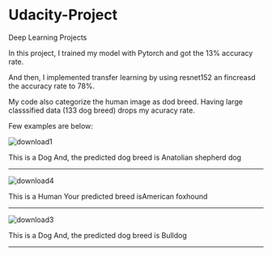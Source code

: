 # Udacity-Project
Deep Learning Projects


In this project, I trained my model with Pytorch and got the 13% accuracy rate. 

And then, I implemented transfer learning by using resnet152 an fincreasd the accuracy rate to 78%.

My code also categorize the human image as dod breed. Having large classsified data (133 dog breed) drops my acuracy rate.

Few examples are below:


![download1](https://user-images.githubusercontent.com/34040616/107596669-7684d900-6be6-11eb-8a3f-29212fc9f10d.png)

This is a Dog
And, the predicted dog breed is  Anatolian shepherd dog
*************************************************************************************


![download4](https://user-images.githubusercontent.com/34040616/107596946-44c04200-6be7-11eb-835b-5c1605b9f5fa.png)

This is a Human
Your predicted breed isAmerican foxhound
*************************************************************************************


![download3](https://user-images.githubusercontent.com/34040616/107596967-543f8b00-6be7-11eb-932f-7443fe4fad4d.png)

This is a Dog
And, the predicted dog breed is  Bulldog
*************************************************************************************
